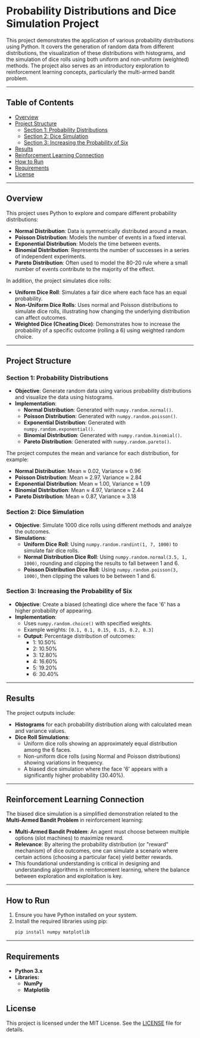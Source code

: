 # Probability Distributions and Dice Simulation Project

This project demonstrates the application of various probability distributions using Python. It covers the generation of random data from different distributions, the visualization of these distributions with histograms, and the simulation of dice rolls using both uniform and non-uniform (weighted) methods. The project also serves as an introductory exploration to reinforcement learning concepts, particularly the multi-armed bandit problem.

---

## Table of Contents
- [Overview](#overview)
- [Project Structure](#project-structure)
  - [Section 1: Probability Distributions](#section-1-probability-distributions)
  - [Section 2: Dice Simulation](#section-2-dice-simulation)
  - [Section 3: Increasing the Probability of Six](#section-3-increasing-the-probability-of-six)
- [Results](#results)
- [Reinforcement Learning Connection](#reinforcement-learning-connection)
- [How to Run](#how-to-run)
- [Requirements](#requirements)
- [License](#license)

---

## Overview

This project uses Python to explore and compare different probability distributions:
- **Normal Distribution**: Data is symmetrically distributed around a mean.
- **Poisson Distribution**: Models the number of events in a fixed interval.
- **Exponential Distribution**: Models the time between events.
- **Binomial Distribution**: Represents the number of successes in a series of independent experiments.
- **Pareto Distribution**: Often used to model the 80-20 rule where a small number of events contribute to the majority of the effect.

In addition, the project simulates dice rolls:
- **Uniform Dice Roll**: Simulates a fair dice where each face has an equal probability.
- **Non-Uniform Dice Rolls**: Uses normal and Poisson distributions to simulate dice rolls, illustrating how changing the underlying distribution can affect outcomes.
- **Weighted Dice (Cheating Dice)**: Demonstrates how to increase the probability of a specific outcome (rolling a 6) using weighted random choice.

---

## Project Structure

### Section 1: Probability Distributions

- **Objective**: Generate random data using various probability distributions and visualize the data using histograms.
- **Implementation**:
  - **Normal Distribution**: Generated with `numpy.random.normal()`.
  - **Poisson Distribution**: Generated with `numpy.random.poisson()`.
  - **Exponential Distribution**: Generated with `numpy.random.exponential()`.
  - **Binomial Distribution**: Generated with `numpy.random.binomial()`.
  - **Pareto Distribution**: Generated with `numpy.random.pareto()`.

The project computes the mean and variance for each distribution, for example:
- **Normal Distribution**: Mean ≈ 0.02, Variance ≈ 0.96
- **Poisson Distribution**: Mean ≈ 2.97, Variance ≈ 2.84
- **Exponential Distribution**: Mean ≈ 1.00, Variance ≈ 1.09
- **Binomial Distribution**: Mean ≈ 4.97, Variance ≈ 2.44
- **Pareto Distribution**: Mean ≈ 0.87, Variance ≈ 3.18

### Section 2: Dice Simulation

- **Objective**: Simulate 1000 dice rolls using different methods and analyze the outcomes.
- **Simulations**:
  - **Uniform Dice Roll**: Using `numpy.random.randint(1, 7, 1000)` to simulate fair dice rolls.
  - **Normal Distribution Dice Roll**: Using `numpy.random.normal(3.5, 1, 1000)`, rounding and clipping the results to fall between 1 and 6.
  - **Poisson Distribution Dice Roll**: Using `numpy.random.poisson(3, 1000)`, then clipping the values to be between 1 and 6.

### Section 3: Increasing the Probability of Six

- **Objective**: Create a biased (cheating) dice where the face '6' has a higher probability of appearing.
- **Implementation**:
  - Uses `numpy.random.choice()` with specified weights.
  - Example weights: `[0.1, 0.1, 0.15, 0.15, 0.2, 0.3]`
  - **Output**: Percentage distribution of outcomes:
    - 1: 10.50%
    - 2: 10.50%
    - 3: 12.80%
    - 4: 16.60%
    - 5: 19.20%
    - 6: 30.40%

---

## Results

The project outputs include:
- **Histograms** for each probability distribution along with calculated mean and variance values.
- **Dice Roll Simulations**:
  - Uniform dice rolls showing an approximately equal distribution among the 6 faces.
  - Non-uniform dice rolls (using Normal and Poisson distributions) showing variations in frequency.
  - A biased dice simulation where the face '6' appears with a significantly higher probability (30.40%).

---

## Reinforcement Learning Connection

The biased dice simulation is a simplified demonstration related to the **Multi-Armed Bandit Problem** in reinforcement learning:
- **Multi-Armed Bandit Problem**: An agent must choose between multiple options (slot machines) to maximize reward.
- **Relevance**: By altering the probability distribution (or "reward" mechanism) of dice outcomes, one can simulate a scenario where certain actions (choosing a particular face) yield better rewards.
- This foundational understanding is critical in designing and understanding algorithms in reinforcement learning, where the balance between exploration and exploitation is key.

---

## How to Run

1. Ensure you have Python installed on your system.
2. Install the required libraries using pip:
   ```bash
   pip install numpy matplotlib

---

## Requirements

- **Python 3.x**
- **Libraries:**
  - **NumPy**
  - **Matplotlib**

## License

This project is licensed under the MIT License. See the [LICENSE](LICENSE) file for details.

